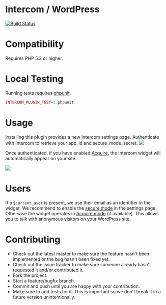 # Intercom / WordPress

[![Build Status](https://travis-ci.org/intercom/intercom-wordpress.svg?branch=master)](https://travis-ci.org/intercom/intercom-wordpress)

# Compatibility

Requires PHP 5.3 or higher.

# Local Testing

Running tests requires [phpunit](https://phpunit.de/).

```php
INTERCOM_PLUGIN_TEST=1 phpunit
```

# Usage

Installing this plugin provides a new Intercom settings page.
Authenticate with Intercom to retrieve your app_id and secure_mode_secret.
<img src="https://raw.githubusercontent.com/intercom/intercom-wordpress/master/screenshots/settings_not_auth.png"/>

Once authenticated, if you have enabled [Acquire](https://www.intercom.io/live-chat), the Intercom widget will automatically appear on your site.

<img src="https://raw.githubusercontent.com/intercom/intercom-wordpress/master/screenshots/settings_auth.png"/>

# Users

If a `$current_user` is present, we use their email as an identifier in the widget.
We recommend to enable the [secure mode](https://docs.intercom.io/configuring-intercom/enable-secure-mode) in the settings page.
Otherwise the widget operates in [Acquire mode](https://www.intercom.io/live-chat) (if available). This allows you to talk with anonymous visitors on your WordPress site.

# Contributing

* Check out the latest master to make sure the feature hasn't been implemented or the bug hasn't been fixed yet.
* Check out the issue tracker to make sure someone already hasn't requested it and/or contributed it.
* Fork the project.
* Start a feature/bugfix branch.
* Commit and push until you are happy with your contribution.
* Make sure to add tests for it. This is important so we don't break it in a future version unintentionally.
